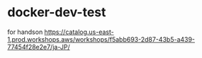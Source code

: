 # docker-dev-test
for handson
https://catalog.us-east-1.prod.workshops.aws/workshops/f5abb693-2d87-43b5-a439-77454f28e2e7/ja-JP/
